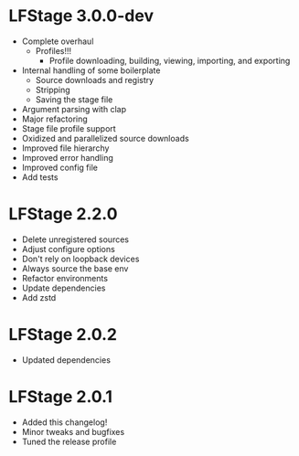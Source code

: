 # LFStage 3.0.0-dev
- Complete overhaul
    - Profiles!!!
        - Profile downloading, building, viewing, importing, and exporting
- Internal handling of some boilerplate
    - Source downloads and registry
    - Stripping
    - Saving the stage file
- Argument parsing with clap
- Major refactoring
- Stage file profile support
- Oxidized and parallelized source downloads
- Improved file hierarchy
- Improved error handling
- Improved config file
- Add tests

# LFStage 2.2.0
- Delete unregistered sources
- Adjust configure options
- Don't rely on loopback devices
- Always source the base env
- Refactor environments
- Update dependencies
- Add zstd

# LFStage 2.0.2
- Updated dependencies

# LFStage 2.0.1
- Added this changelog!
- Minor tweaks and bugfixes
- Tuned the release profile
